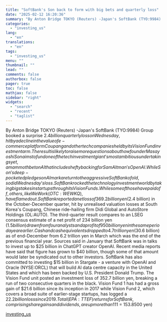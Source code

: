 ```yaml
---
title: "SoftBank's Son back to form with big bets and quarterly loss"
date: "2025-02-12 16:20:36"
summary: "By Anton Bridge TOKYO (Reuters) -Japan's SoftBank (TYO:9984) Group booked a surprise $2.4 billion quarterly loss on Wednesday, hit by a decline in the value of e-commerce platform Coupang and other tech companies held by its Vision Fund investment arm. The result is likely to raise more questions about how..."
categories:
  - "investing_us"
lang:
  - "en"
translations:
  - "en"
tags:
  - "investing_us"
menu: ""
thumbnail: ""
lead: ""
comments: false
authorbox: false
pager: true
toc: false
mathjax: false
sidebar: "right"
widgets:
  - "search"
  - "recent"
  - "taglist"
---
```


By Anton Bridge TOKYO (Reuters) -Japan's SoftBank (TYO:9984) Group booked a surprise $2.4 billion quarterly loss on Wednesday, hit by a decline in the value of e-commerce platform Coupang and other tech companies held by its Vision Fund investment arm. The result is likely to raise more questions about how founder Masayoshi Son aims to fund one of the tech investment giant's most ambitious undertakings yet, a mammoth bet on AI that includes hefty backing for Sam Altman's OpenAI. While Son's deep-pocketed pledges on AI mark a return to the aggressive SoftBank of old, so did Wednesday's loss. SoftBank rocked the technology investment world by taking big stakes in startups through its Vision Funds. While some of those have paid off, others, like WeWork (OTC:WEWKQ), have flamed out. SoftBank reported a net loss of 369.2 billion yen ($2.4 billion) in the October-December quarter, hit by unrealised valuation losses at South Korea's Coupang, Chinese ride-hailing firm Didi Global and AutoStore Holdings (OL:AUTO). The third-quarter result compares to an LSEG consensus estimate of a net profit of 234 billion yen ($1.5 billion) drawn from four analysts and a profit of 950 billion yen in the same period a year earlier. Cash and cash equivalents dropped to 4.7 trillion yen ($30.6 billion) as of end-December from 6.2 trillion yen in March which was the end of the previous financial year. Sources said in January that SoftBank was in talks to invest up to $25 billion in ChatGPT creator OpenAI. Recent media reports have said that figure has grown to $40 billion, though some of that amount would later be syndicated out to other investors. SoftBank has also committed to investing $15 billion in Stargate - a venture with OpenAI and Oracle (NYSE:ORCL) that will build AI data centre capacity in the United States and which has been backed by U.S. President Donald Trump. The Vision Fund unit posted an investment loss of 352.7 billion yen, breaking a run of two consecutive quarters in the black. Vision Fund 1 has had a gross gain of $21.6 billion since its inception in 2017 while Vision Fund 2, which covers a broad suite of earlier-stage startups, has logged a $22.2 billion loss since 2019. Total (EPA:TTEF) returns for SoftBank, comprising share gains and dividends, are up more than 11% over the 12 months, outperforming a 4% return for the benchmark Nikkei 225. ($1 = 153.8500 yen)

[investing_us](https://www.investing.com/news/stock-market-news/softbank-posts-thirdquarter-loss-of-24-billion-3863466)

